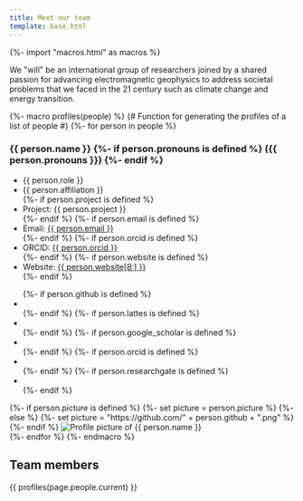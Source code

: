```yaml
---
title: Meet our team
template: base.html
---
```


{%- import "macros.html" as macros %}

<div class="lead">

We "will" be an international group of researchers joined by a shared passion for advancing electromagnetic geophysics to 
address societal problems that we faced in the 21 century such as climate change and energy transition. 

</div>

{%- macro profiles(people) %}
{# Function for generating the profiles of a list of people #}
{%- for person in people %}
  <div class="profile">
    <div class="profile-info flow">
      <h3 id="{{ person.github }}">
        {{ person.name }}
        {%- if person.pronouns is defined %}
          <span class="font-normal">({{ person.pronouns }})</span>
        {%- endif %}
      </h3>
      <ul role="list">
        <li><span class="text-bold">{{ person.role }}</span></li>
        <li>{{ person.affiliation }}</li>
        {%- if person.project is defined %}
          <li>Project: <span class="text-italic">{{ person.project }}</span></li>
        {%- endif %}
        {%- if person.email is defined %}
          <li>Email: <a href="mailto:{{ person.email }}" target="_blank">{{ person.email }}</a></li>
        {%- endif %}
        {%- if person.orcid is defined %}
          <li>ORCID: <a href="https://orcid.org/{{ person.orcid }}" target="_blank">{{ person.orcid }}</a></li>
        {%- endif %}
        {%- if person.website is defined %}
          <li>Website: <a href="{{ person.website }}" target="_blank">{{ person.website[8:] }}</a></li>
        {%- endif %}
      </ul>
      <ul class="list-inline font-large" role="list">
        {%- if person.github is defined %}
          <li><a href="https://github.com/{{ person.github }}" target="_blank"><i class="fab fa-github" aria-label="GitHub" title="GitHub"></i></a></li>
        {%- endif %}
        {%- if person.lattes is defined %}
          <li><a href="https://lattes.cnpq.br/{{ person.lattes }}" target="_blank"><i class="ai ai-lattes" aria-label="Currículo Lattes" title="Currículo Lattes"></i></a></li>
        {%- endif %}
        {%- if person.google_scholar is defined %}
          <li><a href="{{ person.google_scholar }}" target="_blank"><i class="ai ai-google-scholar" aria-label="Google Scholar" title="Google Scholar"></i></a></li>
        {%- endif %}
        {%- if person.orcid is defined %}
          <li><a href="https://impactstory.org/u/{{ person.orcid }}" target="_blank"><i class="ai ai-impactstory" aria-label="ImpactStory" title="ImpactStory"></i></a></li>
        {%- endif %}
        {%- if person.researchgate is defined %}
          <li><a href="{{ person.researchgate }}" target="_blank"><i class="ai ai-researchgate" aria-label="ResearchGate" title="ResearchGate"></i></a></li>
        {%- endif %}
      </ul>
    </div>
    {%- if person.picture is defined %}
      {%- set picture = person.picture %}
    {%- else %}
      {%- set picture = "https://github.com/" + person.github + ".png" %}
    {%- endif %}
    <img src="{{ picture }}" alt="Profile picture of {{ person.name }}">
  </div>
{%- endfor %}
{%- endmacro %}



## Team members

{{ profiles(page.people.current) }}

<!-- ## Collaborators

{{ profiles(page.people.collaborators) }}

## Alumni

{{ profiles(page.people.alumni) }} -->

